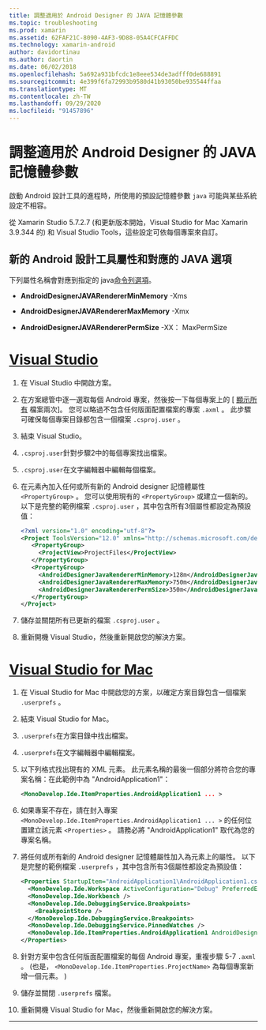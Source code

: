 ```yaml
---
title: 調整適用於 Android Designer 的 JAVA 記憶體參數
ms.topic: troubleshooting
ms.prod: xamarin
ms.assetid: 62FAF21C-8090-4AF3-9D88-05A4CFCAFFDC
ms.technology: xamarin-android
author: davidortinau
ms.author: daortin
ms.date: 06/02/2018
ms.openlocfilehash: 5a692a931bfcdc1e8eee534de3adfff0de688891
ms.sourcegitcommit: 4e399f6fa72993b9580d41b93050be935544ffaa
ms.translationtype: MT
ms.contentlocale: zh-TW
ms.lasthandoff: 09/29/2020
ms.locfileid: "91457896"
---
```

# <a name="adjusting-java-memory-parameters-for-the-android-designer"></a>調整適用於 Android Designer 的 JAVA 記憶體參數

啟動 Android 設計工具的進程時，所使用的預設記憶體參數 `java` 可能與某些系統設定不相容。

從 Xamarin Studio 5.7.2.7 (和更新版本開始，Visual Studio for Mac Xamarin 3.9.344 的) 和 Visual Studio Tools，這些設定可依每個專案來自訂。

## <a name="new-android-designer-properties-and-corresponding-java-options"></a>新的 Android 設計工具屬性和對應的 JAVA 選項

下列屬性名稱會對應到指定的 java[命令列選項](https://docs.oracle.com/javase/7/docs/technotes/tools/windows/java.html)。

- **AndroidDesignerJAVARendererMinMemory** -Xms

- **AndroidDesignerJAVARendererMaxMemory** -Xmx

- **AndroidDesignerJAVARendererPermSize** -XX： MaxPermSize

# <a name="visual-studio"></a>[Visual Studio](#tab/windows)

1. 在 Visual Studio 中開啟方案。

2. 在方案總管中逐一選取每個 Android 專案，然後按一下每個專案上的 [ [顯示所有](/previous-versions/visualstudio/visual-studio-2008/4afxey9h(v=vs.90)) 檔案兩次]。 您可以略過不包含任何版面配置檔案的專案 `.axml` 。 此步驟可確保每個專案目錄都包含一個檔案 `.csproj.user` 。

3. 結束 Visual Studio。

4. `.csproj.user`針對步驟2中的每個專案找出檔案。

5. `.csproj.user`在文字編輯器中編輯每個檔案。

6. 在元素內加入任何或所有新的 Android designer 記憶體屬性 `<PropertyGroup>` 。 您可以使用現有的 `<PropertyGroup>` 或建立一個新的。 以下是完整的範例檔案 `.csproj.user` ，其中包含所有3個屬性都設定為預設值：

    ```xml
    <?xml version="1.0" encoding="utf-8"?>
    <Project ToolsVersion="12.0" xmlns="http://schemas.microsoft.com/developer/msbuild/2003">
       <PropertyGroup>
         <ProjectView>ProjectFiles</ProjectView>
       </PropertyGroup>
       <PropertyGroup>
         <AndroidDesignerJavaRendererMinMemory>128m</AndroidDesignerJavaRendererMinMemory>
         <AndroidDesignerJavaRendererMaxMemory>750m</AndroidDesignerJavaRendererMaxMemory>
         <AndroidDesignerJavaRendererPermSize>350m</AndroidDesignerJavaRendererPermSize>
       </PropertyGroup>
    </Project>
    ```

7. 儲存並關閉所有已更新的檔案 `.csproj.user` 。

8. 重新開機 Visual Studio，然後重新開啟您的解決方案。

# <a name="visual-studio-for-mac"></a>[Visual Studio for Mac](#tab/macos)

1. 在 Visual Studio for Mac 中開啟您的方案，以確定方案目錄包含一個檔案 `.userprefs` 。

2. 結束 Visual Studio for Mac。

3. `.userprefs`在方案目錄中找出檔案。

4. `.userprefs`在文字編輯器中編輯檔案。

5. 以下列格式找出現有的 XML 元素。 此元素名稱的最後一個部分將符合您的專案名稱：在此範例中為 "AndroidApplication1"：

    ```xml
    <MonoDevelop.Ide.ItemProperties.AndroidApplication1 ... >
    ```

6. 如果專案不存在，請在封入專案 `<MonoDevelop.Ide.ItemProperties.AndroidApplication1 ... >` 的任何位置建立該元素 `<Properties>` 。 請務必將 "AndroidApplication1" 取代為您的專案名稱。

7. 將任何或所有新的 Android designer 記憶體屬性加入為元素上的屬性。 以下是完整的範例檔案 `.userprefs` ，其中包含所有3個屬性都設定為預設值：

    ```xml
    <Properties StartupItem="AndroidApplication1\AndroidApplication1.csproj">
      <MonoDevelop.Ide.Workspace ActiveConfiguration="Debug" PreferredExecutionTarget="Android.SelectDevice" />
      <MonoDevelop.Ide.Workbench />
      <MonoDevelop.Ide.DebuggingService.Breakpoints>
        <BreakpointStore />
      </MonoDevelop.Ide.DebuggingService.Breakpoints>
      <MonoDevelop.Ide.DebuggingService.PinnedWatches />
      <MonoDevelop.Ide.ItemProperties.AndroidApplication1 AndroidDesignerJavaRendererMinMemory="128m" AndroidDesignerJavaRendererMaxMemory="750m" AndroidDesignerJavaRendererPermSize="350m" />
    </Properties>
    ```

8. 針對方案中包含任何版面配置檔案的每個 Android 專案，重複步驟 5-7 `.axml` 。  (也是， `<MonoDevelop.Ide.ItemProperties.ProjectName>` 為每個專案新增一個元素。 ) 

9. 儲存並關閉 `.userprefs` 檔案。

10. 重新開機 Visual Studio for Mac，然後重新開啟您的解決方案。

-----